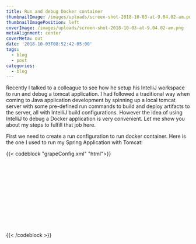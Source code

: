 ```yaml
---
title: Run and debug Docker container
thumbnailImage: /images/uploads/screen-shot-2018-10-03-at-9.04.02-am.png
thumbnailImagePosition: left
coverImage: /images/uploads/screen-shot-2018-10-03-at-9.04.02-am.png
metaAlignment: center
coverMeta: out
date: '2018-10-03T08:52:42-05:00'
tags:
  - blog
  - post
categories:
  - blog
---
```

Recently I talked to a colleague to see how he setup his IntelliJ workspace to run and debug a tomcat application. I had followed a traditional way when coming to Java application development by spinning up a local tomcat server with some pre-defined run commands to build and deploy artifacts to the server,  all with IntelliJ build configurations. However the idea of using IntelliJ to debug a Docker application is very convenient. Let me show you about my steps to fulfill that job here.

First we need to create a run configuration to run docker container. Here is the one I used to run my Spring Application with Tomcat:

{{< codeblock "grapeConfig.xml" "html">}}

<configuration name="customer" type="docker-deploy" factoryName="docker-image" server-name="Docker">
      <deployment type="docker-image">
        <settings>
          <option name="JSONFilePath" value="" />
          <option name="command" value="" />
          <option name="commandLineOptions" value="-v $PROJECT_DIR$/../batch/customer_assets/dist:/usr/local/tomcat/webapps/customer_assets/dist -v $PROJECT_DIR$/../batch/customer_assets/lib:/usr/local/tomcat/webapps/customer_assets/lib -v $PROJECT_DIR$/../batch/customer-apps/dist:/usr/local/tomcat/webapps/customer-apps/dist -v $PROJECT_DIR$/../batch/customer-apps/lib:/usr/local/tomcat/webapps/customer-apps/lib -v $PROJECT_DIR$/../batch/customer_conf:/usr/local/customer/conf -v $PROJECT_DIR$/../batch/customer/build/libs:/usr/local/tomcat/webapps" />
          <option name="containerName" value="customer" />
          <option name="entrypoint" value="" />
          <option name="envVars">
            <list>
              <DockerEnvVarImpl>
                <option name="name" value="JAVA_TOOL_OPTIONS" />
                <option name="value" value="-agentlib:jdwp=transport=dt_socket,address=8010,server=y,suspend=n" />
              </DockerEnvVarImpl>
            </list>
          </option>
          <option name="imageTag" value="tomcat:7" />
          <option name="portBindings">
            <list>
              <DockerPortBindingImpl>
                <option name="containerPort" value="8080" />
                <option name="hostPort" value="8080" />
              </DockerPortBindingImpl>
              <DockerPortBindingImpl>
                <option name="containerPort" value="8010" />
                <option name="hostPort" value="8010" />
              </DockerPortBindingImpl>
            </list>
          </option>
          <option name="startBrowserSettings">
            <browser url="http://127.0.0.1" />
          </option>
        </settings>
      </deployment>
      <method v="2">
        <option name="Gradle.BeforeRunTask" enabled="true" tasks="build" externalProjectPath="$PROJECT_DIR$/../batch/customer" vmOptions="" scriptParameters="" />
      </method>
    </configuration>

{{< /codeblock >}}
